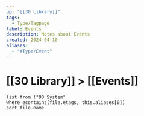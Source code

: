 ```yaml
---
up: "[[30 Library]]"
tags:
  - Type/Tagpage
label: Events
description: Notes about Events
created: 2024-04-10
aliases:
  - "#Type/Event"
---
```

# [[30 Library]] > [[Events]]
```dataview
list from !"90 System"
where econtains(file.etags, this.aliases[0])
sort file.name
```
